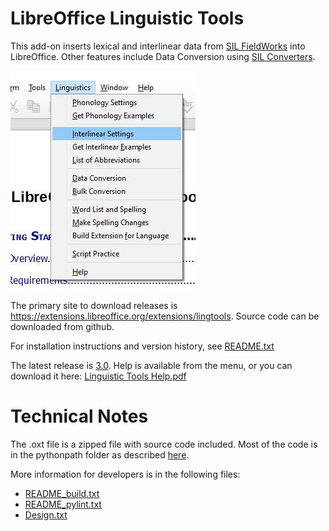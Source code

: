# LibreOffice Linguistic Tools

This add-on inserts lexical and interlinear data from [SIL FieldWorks](http://software.sil.org/fieldworks/) into LibreOffice.  Other features include Data Conversion using [SIL Converters](http://scripts.sil.org/cms/scripts/page.php?site_id=nrsi&id=EncCnvtrs).

![OOLT menu](/external%20docs/writer_menu.jpg)

The primary site to download releases is https://extensions.libreoffice.org/extensions/lingtools.  Source code can be downloaded from github.

For installation instructions and version history, see [README.txt](/LinguisticTools/help/README.txt)

The latest release is [3.0](/releases/tag/3.0).  Help is available from the menu, or you can download it here: [Linguistic Tools Help.pdf](/external%20docs/Linguistic%20Tools%20Help.pdf)

# Technical Notes

The .oxt file is a zipped file with source code included.  Most of the code is in the pythonpath folder as described [here](https://wiki.openoffice.org/wiki/Python/Transfer_from_Basic_to_Python#Importing_Modules).

More information for developers is in the following files:
- [README_build.txt](/LinguisticTools/build/README_build.txt)
- [README_pylint.txt](/LinguisticTools/build/README_pylint.txt)
- [Design.txt](/Design.txt)
